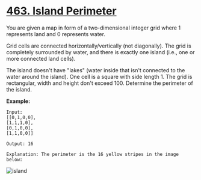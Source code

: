 # [463. Island Perimeter](https://leetcode.com/problems/island-perimeter/)

You are given a map in form of a two-dimensional integer grid where 1 represents land and 0 represents water.

Grid cells are connected horizontally/vertically (not diagonally). The grid is completely surrounded by water, and there is exactly one island (i.e., one or more connected land cells).

The island doesn't have "lakes" (water inside that isn't connected to the water around the island). One cell is a square with side length 1. The grid is rectangular, width and height don't exceed 100. Determine the perimeter of the island.

**Example:**

    Input:
    [[0,1,0,0],
    [1,1,1,0],
    [0,1,0,0],
    [1,1,0,0]]

    Output: 16

    Explanation: The perimeter is the 16 yellow stripes in the image below:

![island](https://leetcode.com/static/images/problemset/island.png)
